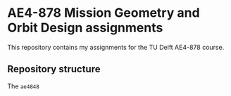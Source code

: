# AE4-878 Mission Geometry and Orbit Design assignments
This repository contains my assignments for the TU Delft AE4-878 course.

## Repository structure
The `ae4848`


